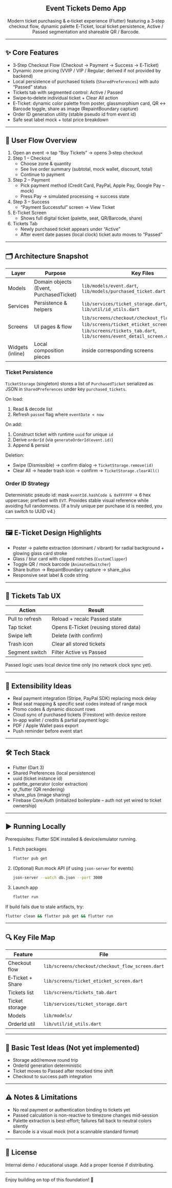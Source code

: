 <div align="center">
 
## Event Tickets Demo App

Modern ticket purchasing & e‑ticket experience (Flutter) featuring a 3‑step checkout flow, dynamic palette E‑Ticket, local ticket persistence, Active / Passed segmentation and shareable QR / Barcode.

</div>

---

## ✨ Core Features

- 3‑Step Checkout Flow (Checkout → Payment → Success → E‑Ticket)
- Dynamic zone pricing (VVIP / VIP / Regular; derived if not provided by backend)
- Local persistence of purchased tickets (`SharedPreferences`) with auto “Passed” status
- Tickets tab with segmented control: Active / Passed
- Swipe‑to‑delete individual ticket + Clear All action
- E‑Ticket: dynamic color palette from poster, glassmorphism card, QR ↔ Barcode toggle, share as image (RepaintBoundary capture)
- Order ID generation utility (stable pseudo id from event id)
- Safe seat label mock + total price breakdown

---

## 🧭 User Flow Overview

1. Open an event → tap “Buy Tickets” → opens 3‑step checkout
2. Step 1 – Checkout
	- Choose zone & quantity
	- See live order summary (subtotal, mock wallet, discount, total)
	- Continue to payment
3. Step 2 – Payment
	- Pick payment method (Credit Card, PayPal, Apple Pay, Google Pay – mock) 
	- Press Pay → simulated processing → success state
4. Step 3 – Success
	- “Payment Successful” screen → View Ticket
5. E‑Ticket Screen
	- Shows full digital ticket (palette, seat, QR/Barcode, share)
6. Tickets Tab
	- Newly purchased ticket appears under “Active”
	- After event date passes (local clock) ticket auto moves to “Passed”

---

## 🗂 Architecture Snapshot

| Layer | Purpose | Key Files |
|-------|---------|-----------|
| Models | Domain objects (Event, PurchasedTicket) | `lib/models/event.dart`, `lib/models/purchased_ticket.dart` |
| Services | Persistence & helpers | `lib/services/ticket_storage.dart`, `lib/util/id_utils.dart` |
| Screens | UI pages & flow | `lib/screens/checkout/checkout_flow_screen.dart`, `lib/screens/ticket_eticket_screen.dart`, `lib/screens/tickets_tab.dart`, `lib/screens/event_detail_screen.dart` |
| Widgets (inline) | Local composition pieces | inside corresponding screens |

### Ticket Persistence
`TicketStorage` (singleton) stores a list of `PurchasedTicket` serialized as JSON in `SharedPreferences` under key `purchased_tickets`.

On load:
1. Read & decode list
2. Refresh `passed` flag where `eventDate < now`

On add:
1. Construct ticket with runtime `uuid` for unique `id`
2. Derive `orderId` (via `generateOrderId(event.id)`) 
3. Append & persist

Deletion:
- Swipe (Dismissible) → confirm dialog → `TicketStorage.remove(id)`
- Clear All → header trash icon → confirm → `TicketStorage.clearAll()`

### Order ID Strategy
Deterministic pseudo id: mask `eventId.hashCode & 0xFFFFFF` → 6 hex uppercase; prefixed with `EVT`. Provides stable visual reference while avoiding full randomness. (If a truly unique per purchase id is needed, you can switch to UUID v4.)

---

## 🖼 E‑Ticket Design Highlights

- Poster → palette extraction (dominant / vibrant) for radial background + glowing glass card stroke
- Glass / blur card with clipped notches (`CustomClipper`)
- Toggle QR / mock barcode (`AnimatedSwitcher`)
- Share button → RepaintBoundary capture → share_plus
- Responsive seat label & code string

---

## 🧾 Tickets Tab UX

| Action | Result |
|--------|--------|
| Pull to refresh | Reload + recalc Passed state |
| Tap ticket | Opens E‑Ticket (reusing stored data) |
| Swipe left | Delete (with confirm) |
| Trash icon | Clear all stored tickets |
| Segment switch | Filter Active vs Passed |

Passed logic uses local device time only (no network clock sync yet).

---

## 🔌 Extensibility Ideas

- Real payment integration (Stripe, PayPal SDK) replacing mock delay
- Real seat mapping & specific seat codes instead of range mock
- Promo codes & dynamic discount rows
- Cloud sync of purchased tickets (Firestore) with device restore
- In-app wallet / credits & partial payment logic
- PDF / Apple Wallet pass export
- Push reminder before event start

---

## 🛠 Tech Stack

- Flutter (Dart 3)
- Shared Preferences (local persistence)
- uuid (ticket instance id)
- palette_generator (color extraction)
- qr_flutter (QR rendering)
- share_plus (image sharing)
- Firebase Core/Auth (initialized boilerplate – auth not yet wired to ticket ownership)

---

## ▶️ Running Locally

Prerequisites: Flutter SDK installed & device/emulator running.

1. Fetch packages
	```bash
	flutter pub get
	```
2. (Optional) Run mock API (if using `json-server` for events)
	```bash
	json-server --watch db.json --port 3000
	```
3. Launch app
	```bash
	flutter run
	```

If build fails due to stale artifacts, try:
```bash
flutter clean && flutter pub get && flutter run
```

---

## 🔍 Key File Map

| Feature | File |
|---------|------|
| Checkout flow | `lib/screens/checkout/checkout_flow_screen.dart` |
| E‑Ticket + Share | `lib/screens/ticket_eticket_screen.dart` |
| Tickets list | `lib/screens/tickets_tab.dart` |
| Ticket storage | `lib/services/ticket_storage.dart` |
| Models | `lib/models/` |
| OrderId util | `lib/util/id_utils.dart` |

---

## 🧪 Basic Test Ideas (Not yet implemented)

- Storage add/remove round trip
- OrderId generation deterministic
- Ticket moves to Passed after mocked time shift
- Checkout to success path integration

---

## ⚠️ Notes & Limitations

- No real payment or authentication binding to tickets yet
- Passed calculation is non-reactive to timezone changes mid-session
- Palette extraction is best-effort; failures fall back to neutral colors silently
- Barcode is a visual mock (not a scannable standard format)

---

## 📄 License
Internal demo / educational usage. Add a proper license if distributing.

---

Enjoy building on top of this foundation! 🚀
